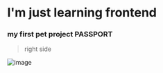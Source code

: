 # I'm just learning frontend


### my first pet project PASSPORT
>right side

![image](https://disk.yandex.ru/i/OPac--znf_O4oQ)
